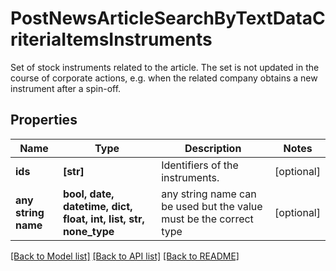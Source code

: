 # PostNewsArticleSearchByTextDataCriteriaItemsInstruments

Set of stock instruments related to the article. The set is not updated in the course of corporate actions, e.g. when the related company obtains a new instrument after a spin-off.

## Properties
Name | Type | Description | Notes
------------ | ------------- | ------------- | -------------
**ids** | **[str]** | Identifiers of the instruments. | [optional] 
**any string name** | **bool, date, datetime, dict, float, int, list, str, none_type** | any string name can be used but the value must be the correct type | [optional]

[[Back to Model list]](../README.md#documentation-for-models) [[Back to API list]](../README.md#documentation-for-api-endpoints) [[Back to README]](../README.md)


